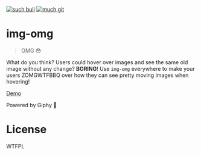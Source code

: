 [![such bull](https://img.shields.io/badge/such-bull-1393d5.svg?style=flat)](https://bullg.it/)
[![much git](https://img.shields.io/badge/very-git-7ED321.svg?style=flat)](https://bullg.it/)

# img-omg

> OMG :flushed:

What do you think? Users could hover over images and see the same old image without any change? **BORING**! Use `img-omg` everywhere to make your users ZOMGWTFBBQ over how they can see pretty moving images when hovering!

[Demo](https://bullg.it/img-omg/)

Powered by Giphy :sparkling_heart:

# License

WTFPL
